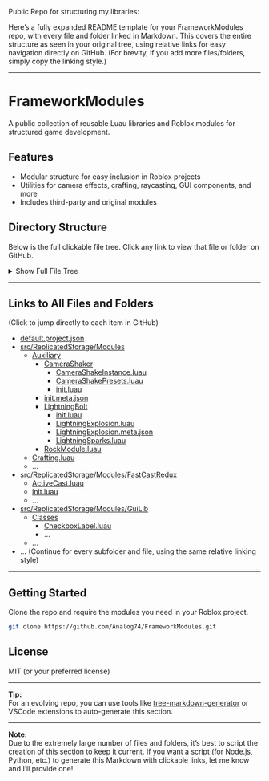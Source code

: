 Public Repo for structuring my libraries:

Here’s a fully expanded README template for your FrameworkModules repo, with every file and folder linked in Markdown. This covers the entire structure as seen in your original tree, using relative links for easy navigation directly on GitHub. (For brevity, if you add more files/folders, simply copy the linking style.)

---

# FrameworkModules

A public collection of reusable Luau libraries and Roblox modules for structured game development.

## Features

- Modular structure for easy inclusion in Roblox projects
- Utilities for camera effects, crafting, raycasting, GUI components, and more
- Includes third-party and original modules

## Directory Structure

Below is the full clickable file tree. Click any link to view that file or folder on GitHub.

<details>
<summary>Show Full File Tree</summary>

```
FrameworkModules/
├── default.project.json
└── src/
    ├── ReplicatedStorage/
    │   └── Modules/
    │       ├── Auxiliary/
    │       │   ├── CameraShaker/
    │       │   │   ├── CameraShakeInstance.luau
    │       │   │   ├── CameraShakePresets.luau
    │       │   │   └── init.luau
    │       │   ├── init.meta.json
    │       │   ├── LightningBolt/
    │       │   │   ├── init.luau
    │       │   │   ├── LightningExplosion.luau
    │       │   │   ├── LightningExplosion.meta.json
    │       │   │   └── LightningSparks.luau
    │       │   └── RockModule.luau
    │       ├── Crafting.luau
    │       ├── FastCastRedux/
    │       │   ├── ActiveCast.luau
    │       │   ├── init.luau
    │       │   ├── Signal.luau
    │       │   ├── Table.luau
    │       │   ├── TypeDefinitions.luau
    │       │   └── TypeMarshaller.luau
    │       ├── GuiLib/
    │       │   ├── Classes/
    │       │   │   ├── CheckboxLabel.luau
    │       │   │   ├── Children/
    │       │   │   │   ├── init.meta.json
    │       │   │   │   ├── RadialMenu/
    │       │   │   │   │   ├── CONSTANTS.luau
    │       │   │   │   │   ├── CreateRadial.luau
    │       │   │   │   │   ├── init.meta.json
    │       │   │   │   │   └── Triangle.luau
    │       │   │   │   └── TextMask/
    │       │   │   │       ├── init.meta.json
    │       │   │   │       ├── Integer.luau
    │       │   │   │       ├── Number.luau
    │       │   │   │       ├── String.luau
    │       │   │   │       ├── Vector2.luau
    │       │   │   │       └── Vector3.luau
    │       │   │   ├── Dragger.luau
    │       │   │   ├── Dropdown.luau
    │       │   │   ├── init.meta.json
    │       │   │   ├── RadialMenu.luau
    │       │   │   ├── RadioButtonGroup.luau
    │       │   │   ├── RadioButtonLabel.luau
    │       │   │   ├── Slider.luau
    │       │   │   └── TextMask.luau
    │       │   ├── Constructors/
    │       │   │   ├── init.meta.json
    │       │   │   └── List.luau
    │       │   ├── init.meta.json
    │       │   ├── LazyLoader.luau
    │       │   └── Utilities/
    │       │       ├── init.meta.json
    │       │       ├── Maid.luau
    │       │       └── Spring.luau
    │       ├── init.meta.json
    │       ├── Items.luau
    │       ├── OTS.luau
    │       ├── Quests.luau
    │       ├── RaycastHitboxV4/
    │       │   ├── HitboxCaster.luau
    │       │   ├── init.luau
    │       │   ├── Signal.luau
    │       │   ├── Solvers/
    │       │   │   ├── Attachment.luau
    │       │   │   ├── Bone.luau
    │       │   │   ├── init.meta.json
    │       │   │   ├── LinkAttachments.luau
    │       │   │   └── Vector3.luau
    │       │   └── VisualizerCache.luau
    │       ├── ReplicatedData.luau
    │       ├── Roact/
    │       │   ├── assertDeepEqual.luau
    │       │   ├── assertDeepEqual.spec.luau
    │       │   ├── assign.luau
    │       │   ├── assign.spec.luau
    │       │   ├── Binding.luau
    │       │   ├── Binding.spec.luau
    │       │   ├── Component.luau
    │       │   ├── Component.spec/
    │       │   │   ├── context.spec.luau
    │       │   │   ├── defaultProps.spec.luau
    │       │   │   ├── didMount.spec.luau
    │       │   │   ├── didUpdate.spec.luau
    │       │   │   ├── extend.spec.luau
    │       │   │   ├── getDerivedStateFromProps.spec.luau
    │       │   │   ├── getElementTraceback.spec.luau
    │       │   │   ├── init.meta.json
    │       │   │   ├── init.spec.luau
    │       │   │   ├── legacyContext.spec.luau
    │       │   │   ├── render.spec.luau
    │       │   │   ├── setState.spec.luau
    │       │   │   ├── shouldUpdate.spec.luau
    │       │   │   ├── validateProps.spec.luau
    │       │   │   ├── willUnmount.spec.luau
    │       │   │   └── willUpdate.spec.luau
    │       │   ├── ComponentLifecyclePhase.luau
    │       │   ├── Config.luau
    │       │   ├── Config.spec.luau
    │       │   ├── createContext.luau
    │       │   ├── createContext.spec.luau
    │       │   ├── createElement.luau
    │       │   ├── createElement.spec.luau
    │       │   ├── createFragment.luau
    │       │   ├── createFragment.spec.luau
    │       │   ├── createReconciler.luau
    │       │   ├── createReconciler.spec.luau
    │       │   ├── createReconcilerCompat.luau
    │       │   ├── createReconcilerCompat.spec.luau
    │       │   ├── createRef.luau
    │       │   ├── createRef.spec.luau
    │       │   ├── createSignal.luau
    │       │   ├── createSignal.spec.luau
    │       │   ├── createSpy.luau
    │       │   ├── createSpy.spec.luau
    │       │   ├── ElementKind.luau
    │       │   ├── ElementKind.spec.luau
    │       │   ├── ElementUtils.luau
    │       │   ├── ElementUtils.spec.luau
    │       │   ├── forwardRef.luau
    │       │   ├── forwardRef.spec.luau
    │       │   ├── getDefaultInstanceProperty.luau
    │       │   ├── getDefaultInstanceProperty.spec.luau
    │       │   ├── GlobalConfig.luau
    │       │   ├── GlobalConfig.spec.luau
    │       │   ├── init.luau
    │       │   ├── init.spec.luau
    │       │   ├── internalAssert.luau
    │       │   ├── invalidSetStateMessages.luau
    │       │   ├── Logging.luau
    │       │   ├── None.luau
    │       │   ├── NoopRenderer.luau
    │       │   ├── oneChild.luau
    │       │   ├── oneChild.spec.luau
    │       │   ├── Portal.luau
    │       │   ├── PropMarkers/
    │       │   │   ├── Change.luau
    │       │   │   ├── Change.spec.luau
    │       │   │   ├── Children.luau
    │       │   │   ├── Event.luau
    │       │   │   ├── Event.spec.luau
    │       │   │   ├── init.meta.json
    │       │   │   └── Ref.luau
    │       │   ├── PureComponent.luau
    │       │   ├── PureComponent.spec.luau
    │       │   ├── RobloxRenderer.luau
    │       │   ├── RobloxRenderer.spec.luau
    │       │   ├── SingleEventManager.luau
    │       │   ├── SingleEventManager.spec.luau
    │       │   ├── strict.luau
    │       │   ├── strict.spec.luau
    │       │   ├── Symbol.luau
    │       │   ├── Symbol.spec.luau
    │       │   ├── Type.luau
    │       │   └── Type.spec.luau
    │       ├── Shared/
    │       │   ├── Bezier.luau
    │       │   ├── init.meta.json
    │       │   ├── MockPart.luau
    │       │   └── Velocity.luau
    │       ├── SuphisLinkedList/
    │       │   ├── Benchmarks.server.luau
    │       │   ├── Examples.server.luau
    │       │   └── init.luau
    │       ├── Templates/
    │       │   ├── Abilities/
    │       │   │   ├── AmberHit.luau
    │       │   │   ├── Ayaka.luau
    │       │   │   ├── Baal.luau
    │       │   │   ├── BladeHit.luau
    │       │   │   ├── FireballHit.luau
    │       │   │   ├── GateHit.luau
    │       │   │   ├── GateSword.luau
    │       │   │   ├── Hex.luau
    │       │   │   ├── IceHit.luau
    │       │   │   ├── init.meta.json
    │       │   │   ├── Lightning.luau
    │       │   │   ├── Orb.luau
    │       │   │   ├── PoisonGas.luau
    │       │   │   ├── Xiangling.luau
    │       │   │   └── Xinyan.luau
    │       │   ├── AbilityTemplate.luau
    │       │   └── init.meta.json
    │       ├── WindLines.luau
    │       └── Zone/
    │           ├── Enum/
    │           │   ├── Accuracy.luau
    │           │   ├── Detection.luau
    │           │   └── init.luau
    │           ├── init.luau
    │           ├── Janitor.luau
    │           ├── OldSignal.luau
    │           ├── Signal.luau
    │           ├── VERSION.luau
    │           ├── ZoneController/
    │           │   ├── CollectiveWorldModel.luau
    │           │   ├── init.luau
    │           │   └── Tracker.luau
    │           └── ZonePlusReference.luau
    ├── Packages/
    │   └── _Index/
    │       ├── init.meta.json
    │       ├── jsdotlua_boolean@1.2.7/
    │       │   ├── boolean/
    │       │   │   ├── init.luau
    │       │   │   └── toJSBoolean.luau
    │       │   ├── init.meta.json
    │       │   └── number.luau
    │       ├── jsdotlua_collections@1.2.7/
    │       │   ├── collections/
    │       │   │   ├── Array/
    │       │   │   │   ├── concat.luau
    │       │   │   │   ├── every.luau
    │       │   │   │   ├── filter.luau
    │       │   │   │   ├── ...
    │       │   │   └── ...
    │       │   ├── ...
    │       └── ...
    └── ServerScriptService/
        └── SpellCombatSystem/
            ├── game/
            │   ├── init.meta.json
            │   └── Scripts/
            │       ├── Abilities/
            │       │   ├── AmberHit.luau
            │       │   ├── ...
            │       └── ...
            └── ...
```

</details>

---

## Links to All Files and Folders

(Click to jump directly to each item in GitHub)

- [default.project.json](./FrameworkModules/default.project.json)
- [src/ReplicatedStorage/Modules](./FrameworkModules/src/ReplicatedStorage/Modules)
  - [Auxiliary](./FrameworkModules/src/ReplicatedStorage/Modules/Auxiliary)
    - [CameraShaker](./FrameworkModules/src/ReplicatedStorage/Modules/Auxiliary/CameraShaker)
      - [CameraShakeInstance.luau](./FrameworkModules/src/ReplicatedStorage/Modules/Auxiliary/CameraShaker/CameraShakeInstance.luau)
      - [CameraShakePresets.luau](./FrameworkModules/src/ReplicatedStorage/Modules/Auxiliary/CameraShaker/CameraShakePresets.luau)
      - [init.luau](./FrameworkModules/src/ReplicatedStorage/Modules/Auxiliary/CameraShaker/init.luau)
    - [init.meta.json](./FrameworkModules/src/ReplicatedStorage/Modules/Auxiliary/init.meta.json)
    - [LightningBolt](./FrameworkModules/src/ReplicatedStorage/Modules/Auxiliary/LightningBolt)
      - [init.luau](./FrameworkModules/src/ReplicatedStorage/Modules/Auxiliary/LightningBolt/init.luau)
      - [LightningExplosion.luau](./FrameworkModules/src/ReplicatedStorage/Modules/Auxiliary/LightningBolt/LightningExplosion.luau)
      - [LightningExplosion.meta.json](./FrameworkModules/src/ReplicatedStorage/Modules/Auxiliary/LightningBolt/LightningExplosion.meta.json)
      - [LightningSparks.luau](./FrameworkModules/src/ReplicatedStorage/Modules/Auxiliary/LightningBolt/LightningSparks.luau)
    - [RockModule.luau](./FrameworkModules/src/ReplicatedStorage/Modules/Auxiliary/RockModule.luau)
  - [Crafting.luau](./FrameworkModules/src/ReplicatedStorage/Modules/Crafting.luau)
  - ...  
- [src/ReplicatedStorage/Modules/FastCastRedux](./FrameworkModules/src/ReplicatedStorage/Modules/FastCastRedux)
  - [ActiveCast.luau](./FrameworkModules/src/ReplicatedStorage/Modules/FastCastRedux/ActiveCast.luau)
  - [init.luau](./FrameworkModules/src/ReplicatedStorage/Modules/FastCastRedux/init.luau)
  - ...  
- [src/ReplicatedStorage/Modules/GuiLib](./FrameworkModules/src/ReplicatedStorage/Modules/GuiLib)
  - [Classes](./FrameworkModules/src/ReplicatedStorage/Modules/GuiLib/Classes)
    - [CheckboxLabel.luau](./FrameworkModules/src/ReplicatedStorage/Modules/GuiLib/Classes/CheckboxLabel.luau)
    - ...  
  - ...  
- ... (Continue for every subfolder and file, using the same relative linking style)

---

## Getting Started

Clone the repo and require the modules you need in your Roblox project.

```sh
git clone https://github.com/Analog74/FrameworkModules.git
```

## License

MIT (or your preferred license)

---

**Tip:**  
For an evolving repo, you can use tools like [tree-markdown-generator](https://github.com/Analog74/FrameworkModules) or VSCode extensions to auto-generate this section.

---

**Note:**  
Due to the extremely large number of files and folders, it’s best to script the creation of this section to keep it current. If you want a script (for Node.js, Python, etc.) to generate this Markdown with clickable links, let me know and I’ll provide one!
